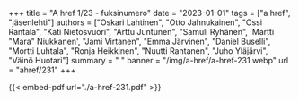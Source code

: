 +++
title = "A href 1/23 - fuksinumero"
date = "2023-01-01"
tags = ["a href", "jäsenlehti"]
authors = ["Oskari Lahtinen", "Otto Jahnukainen", "Ossi Rantala", "Kati Nietosvuori", "Arttu Juntunen", "Samuli Ryhänen", 'Martti "Mara" Niukkanen', "Jami Virtanen", "Emma Järvinen", "Daniel Buselli", "Mortti Luhtala", "Ronja Heikkinen", "Nuutti Rantanen", "Juho Yläjärvi", "Väinö Huotari"]
summary = " "
banner = "/img/a-href/a-href-231.webp"
url = "ahref/231"
+++

{{< embed-pdf url="./a-href-231.pdf" >}}
